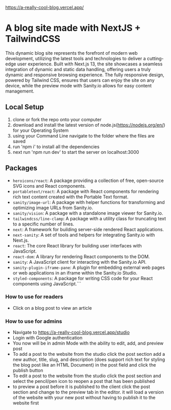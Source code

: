 https://a-really-cool-blog.vercel.app/

# A blog site made with NextJS + TailwindCSS

This dynamic blog site represents the forefront of modern web development, utilizing the latest tools and technologies to deliver a cutting-edge user experience. Built with Next.js 13, the site showcases a seamless integration of dynamic and static data handling, offering users a truly dynamic and responsive browsing experience. The fully responsive design, powered by Tailwind CSS, ensures that users can enjoy the site on any device, while the preview mode with Sanity.io allows for easy content management.

## Local Setup
1. clone or fork the repo onto your computer
2. download and install the latest version of node.js(https://nodejs.org/en/) for your Operating System
3. using your Command Line navigate to the folder where the files are saved
4. run 'npm i' to install all the dependencies
5. next run 'npm run dev' to start the server on localhost:3000

## Packages

- `heroicons/react`: A package providing a collection of free, open-source SVG icons and React components.
- `portabletext/react`: A package with React components for rendering rich text content created with the Portable Text format.
- `sanity/image-url`: A package with helper functions for transforming and optimizing image URLs from Sanity.io.
- `sanity/vision`: A package with a standalone image viewer for Sanity.io.
- `tailwindcss/line-clamp`: A package with a utility class for truncating text to a specific number of lines.
- `next`: A framework for building server-side rendered React applications.
- `next-sanity`: A set of tools and helpers for integrating Sanity.io with Next.js.
- `react`: The core React library for building user interfaces with JavaScript.
- `react-dom`: A library for rendering React components to the DOM.
- `sanity`: A JavaScript client for interacting with the Sanity.io API.
- `sanity-plugin-iframe-pane`: A plugin for embedding external web pages or web applications in an iframe within the Sanity.io Studio.
- `styled-components`: A package for writing CSS code for your React components using JavaScript.```




### How to use for readers
- Click on a blog post to view an article 

### How to use for admins
- Navigate to https://a-really-cool-blog.vercel.app/studio
- Login with Google authentication 
- You now will be in admin Mode with the ability to edit, add, and preview post
- To add a post to the website from the studio click the post section add a new author, title, slug, and description (does support rich text for styling the blog post like an HTML Document) in the post field and click the publish button
- To edit a post to the website from the studio click the post section and select the pencil/pen icon to reopen a post that has been published
- to preview a post before it is published to the client click the post section and change to the preview tab in the editor. it will load a version of the website with your new post without having to publish it to the website first



